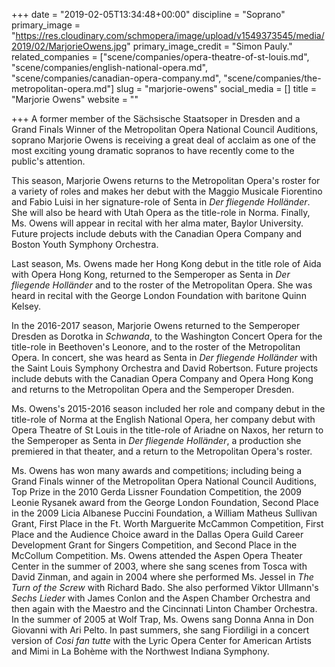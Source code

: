 +++
date = "2019-02-05T13:34:48+00:00"
discipline = "Soprano"
primary_image = "https://res.cloudinary.com/schmopera/image/upload/v1549373545/media/2019/02/MarjorieOwens.jpg"
primary_image_credit = "Simon Pauly."
related_companies = ["scene/companies/opera-theatre-of-st-louis.md", "scene/companies/english-national-opera.md", "scene/companies/canadian-opera-company.md", "scene/companies/the-metropolitan-opera.md"]
slug = "marjorie-owens"
social_media = []
title = "Marjorie Owens"
website = ""

+++
A former member of the Sächsische Staatsoper in Dresden and a Grand Finals Winner of the Metropolitan Opera National Council Auditions, soprano Marjorie Owens is receiving a great deal of acclaim as one of the most exciting young dramatic sopranos to have recently come to the public's attention.   
  
This season, Marjorie Owens returns to the Metropolitan Opera's roster for a variety of roles and makes her debut with the Maggio Musicale Fiorentino and Fabio Luisi in her signature-role of Senta in _Der fliegende Holländer_. She will also be heard with Utah Opera as the title-role in Norma. Finally, Ms. Owens will appear in recital with her alma mater, Baylor University. Future projects include debuts with the Canadian Opera Company and Boston Youth Symphony Orchestra.  
  
Last season, Ms. Owens made her Hong Kong debut in the title role of Aida with Opera Hong Kong, returned to the Semperoper as Senta in _Der fliegende Holländer_ and to the roster of the Metropolitan Opera. She was heard in recital with the George London Foundation with baritone Quinn Kelsey.   
  
In the 2016-2017 season, Marjorie Owens returned to the Semperoper Dresden as Dorotka in _Schwanda_, to the Washington Concert Opera for the title-role in Beethoven's Leonore, and to the roster of the Metropolitan Opera. In concert, she was heard as Senta in _Der fliegende Holländer_ with the Saint Louis Symphony Orchestra and David Robertson. Future projects include debuts with the Canadian Opera Company and Opera Hong Kong and returns to the Metropolitan Opera and the Semperoper Dresden.  
  
Ms. Owens's 2015-2016 season included her role and company debut in the title-role of Norma at the English National Opera, her company debut with Opera Theatre of St Louis in the title-role of Ariadne on Naxos, her return to the Semperoper as Senta in _Der fliegende Holländer_, a production she premiered in that theater, and a return to the Metropolitan Opera's roster.   
  
Ms. Owens has won many awards and competitions; including being a Grand Finals winner of the Metropolitan Opera National Council Auditions, Top Prize in the 2010 Gerda Lissner Foundation Competition, the 2009 Leonie Rysanek award from the George London Foundation, Second Place in the 2009 Licia Albanese Puccini Foundation, a William Matheus Sullivan Grant, First Place in the Ft. Worth Marguerite McCammon Competition, First Place and the Audience Choice award in the Dallas Opera Guild Career Development Grant for Singers Competition, and Second Place in the McCollum Competition. Ms. Owens attended the Aspen Opera Theater Center in the summer of 2003, where she sang scenes from Tosca with David Zinman, and again in 2004 where she performed Ms. Jessel in _The Turn of the Screw_ with Richard Bado. She also performed Viktor Ullmann's _Sechs Lieder_ with James Conlon and the Aspen Chamber Orchestra and then again with the Maestro and the Cincinnati Linton Chamber Orchestra. In the summer of 2005 at Wolf Trap, Ms. Owens sang Donna Anna in Don Giovanni with Ari Pelto. In past summers, she sang Fiordiligi in a concert version of _Cosi fan tutte_ with the Lyric Opera Center for American Artists and Mimi in La Bohème with the Northwest Indiana Symphony.